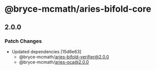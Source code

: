# @bryce-mcmath/aries-bifold-core

## 2.0.0

### Patch Changes

- Updated dependencies [15d6e63]
  - @bryce-mcmath/aries-bifold-verifier@2.0.0
  - @bryce-mcmath/aries-oca@2.0.0
